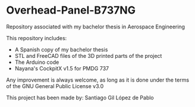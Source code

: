 # Overhead-Panel-B737NG
Repository associated with my bachelor thesis in Aerospace Engineering

This repository includes:
  - A Spanish copy of my bachelor thesis
  - STL and FreeCAD files of the 3D printed parts of the project
  - The Arduino code
  - Nayana's CockpitX v1.5 for PMDG 737
  
Any improvement is always welcome, as long as it is done under the terms of the GNU General Public License v3.0

This project has been made by: Santiago Gil López de Pablo
